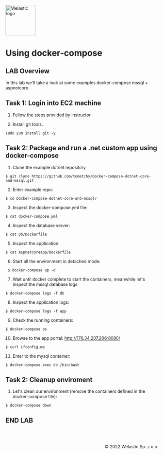 <img src="https://welastic.pl/wp-content/uploads/2021/10/logo-black.svg" alt="Welastic logo" width="100" align="left">
<br><br>
<br><br>
<br><br>

# Using docker-compose

## LAB Overview

In this lab we'll take a look at some examples docker-compose mssql + aspnetcore.

## Task 1: Login into EC2 machine

1. Follow the steps provided by instructor

2. Install git tools.
```she
sudo yum install git -y
```

## Task 2: Package and run a .net custom app using docker-compose

1. Clone the example dotnet repository
```she
$ git clone https://github.com/tometchy/Docker-compose-dotnet-core-and-mssql.git
```

2. Enter example repo:
```she
$ cd Docker-compose-dotnet-core-and-mssql/
```

3. Inspect the docker-compose.yml file:
```she
$ cat docker-compose.yml
```
4. Inspect the database server:
```she
$ cat Db/Dockerfile
```
5. Inspect the application:
```she
$ cat Aspnetcoreapp/Dockerfile
```
6. Start all the environment in detached mode:
```she
 $ docker-compose up -d
```
7. Wait until docker complete to start the containers, meanwhile let's inspect the mssql database logs:
```she
$ docker-compose logs -f db
```
8. Inspect the application logs:
```she
$ docker-compose logs -f app
```
9. Check the running containers:
```she
$ docker-compose ps
```
10. Browse to the app portal: http://176.34.207.206:8080/
```she
$ curl ifconfig.me
```
11. Enter to the mysql container:
```she
$ docker-compose exec db /bin/bash
```
## Task 2: Cleanup enviroment

1. Let's clean our environment (remove the containers defined in the docker-compose file):
```
$ docker-compose down
```

## END LAB

<br><br>

<p align="right">&copy; 2022 Welastic Sp. z o.o.<p>
